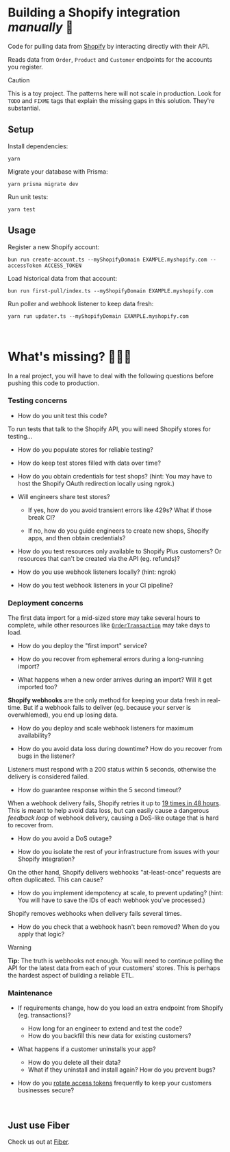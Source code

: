 # Building a Shopify integration _manually_ 🥶

Code for pulling data from [Shopify](https://dev.shopify.com) by interacting directly with their API.

Reads data from `Order`, `Product` and `Customer` endpoints for the accounts you register.

> [!CAUTION]
> This is a toy project. The patterns here will not scale in production. Look
> for `TODO` and `FIXME` tags that explain the missing gaps in this solution.
> They're substantial.

## Setup

Install dependencies:

`yarn`

Migrate your database with Prisma:

`yarn prisma migrate dev`

Run unit tests:

`yarn test`

## Usage

Register a new Shopify account:

`bun run create-account.ts --myShopifyDomain EXAMPLE.myshopify.com --accessToken ACCESS_TOKEN`

Load historical data from that account:

`bun run first-pull/index.ts --myShopifyDomain EXAMPLE.myshopify.com`

Run poller and webhook listener to keep data fresh:

`yarn run updater.ts --myShopifyDomain EXAMPLE.myshopify.com`

<br />

# What's missing? 👨🏻‍🚒

In a real project, you will have to deal with the following questions before pushing this code to production.

### Testing concerns

- How do you unit test this code?

To run tests that talk to the Shopify API, you will need Shopify stores for testing...

- How do you populate stores for reliable testing?

- How do keep test stores filled with data over time?

- How do you obtain credentials for test shops? (hint: You may have to host the Shopify OAuth redirection locally using ngrok.)

- Will engineers share test stores?

  - If yes, how do you avoid transient errors like 429s? What if those break CI?

  - If no, how do you guide engineers to create new shops, Shopify apps, and then obtain credentials?

- How do you test resources only available to Shopify Plus customers? Or resources that can't be created via the API (eg. refunds)?

- How do you use webhook listeners locally? (hint: ngrok)

- How do you test webhook listeners in your CI pipeline?

### Deployment concerns

The first data import for a mid-sized store may take several hours to complete,
while other resources like [`OrderTransaction`](https://shopify.dev/docs/api/admin-rest/2023-07/resources/transaction)
may take days to load.

- How do you deploy the "first import" service?

- How do you recover from ephemeral errors during a long-running import?

- What happens when a new order arrives during an import? Will it get imported too?

**Shopify webhooks** are the only method for keeping your data fresh in real-time. But if a webhook
fails to deliver (eg. because your server is overwhlemed), you end up losing data.

- How do you deploy and scale webhook listeners for maximum availability?

- How do you avoid data loss during downtime? How do you recover from bugs in the listener?

Listeners must respond with a 200 status within 5 seconds, otherwise the delivery is considered failed.

- How do guarantee response within the 5 second timeout?

When a webhook delivery fails, Shopify retries it up to
[19 times in 48 hours](https://shopify.dev/docs/apps/webhooks/configuration/https#retry-frequency).
This is meant to help avoid data loss, but can easily cause a dangerous _feedback loop_
of webhook delivery, causing a DoS-like outage that is hard to recover from.

- How do you avoid a DoS outage?

- How do you isolate the rest of your infrastructure from issues with your Shopify integration?

On the other hand, Shopify delivers webhooks "at-least-once" requests are often duplicated.
This can cause?

- How do you implement idempotency at scale, to prevent updating? (hint: You will have to save the IDs of each webhook you've processed.)

Shopify removes webhooks when delivery fails several times.

- How do you check that a webhook hasn't been removed? When do you apply that logic?

> [!WARNING]
> **Tip:** The truth is webhooks not enough. You will need to continue polling the API for the latest data from each of your customers' stores.
> This is perhaps the hardest aspect of building a reliable ETL.

### Maintenance

- If requirements change, how do you load an extra endpoint from Shopify (eg. transactions)?
  - How long for an engineer to extend and test the code?
  - How do you backfill this new data for existing customers?

- What happens if a customer uninstalls your app?
  - How do you delete all their data?
  - What if they uninstall and install again? How do you prevent bugs?

- How do you [rotate access tokens](https://shopify.dev/docs/apps/auth/oauth/rotate-revoke-client-credentials) frequently to keep your customers businesses secure?

<br />

## Just use Fiber

Check us out at [Fiber](https://fiber.dev).

